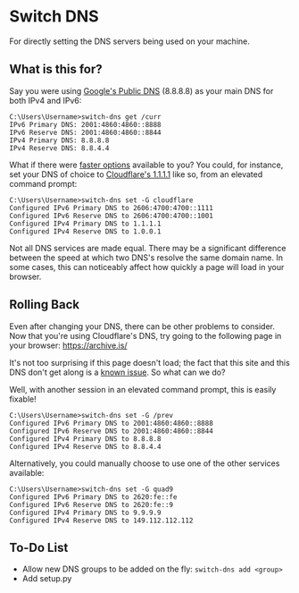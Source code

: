 Switch DNS
==========

For directly setting the DNS servers being used on your machine.

What is this for?
-----------------

Say you were using [Google's Public DNS](https://en.wikipedia.org/wiki/Google_Public_DNS) (8.8.8.8) as your main DNS for both IPv4 and IPv6:

```batch
C:\Users\Username>switch-dns get /curr
IPv6 Primary DNS: 2001:4860:4860::8888
IPv6 Reserve DNS: 2001:4860:4860::8844
IPv4 Primary DNS: 8.8.8.8
IPv4 Reserve DNS: 8.8.4.4
```

What if there were [faster options](https://www.dnsperf.com/#!dns-resolvers) available to you? You could, for instance, set your DNS of choice to [Cloudflare's 1.1.1.1](https://en.wikipedia.org/wiki/1.1.1.1) like so, from an elevated command prompt:

```batch
C:\Users\Username>switch-dns set -G cloudflare
Configured IPv6 Primary DNS to 2606:4700:4700::1111
Configured IPv6 Reserve DNS to 2606:4700:4700::1001
Configured IPv4 Primary DNS to 1.1.1.1
Configured IPv4 Reserve DNS to 1.0.0.1
```

Not all DNS services are made equal. There may be a significant difference between the speed at which two DNS's resolve the same domain name. In some cases, this can noticeably affect how quickly a page will load in your browser.

Rolling Back
------------

Even after changing your DNS, there can be other problems to consider. Now that you're using Cloudflare's DNS, try going to the following page in your browser: https://archive.is/

It's not too surprising if this page doesn't load; the fact that this site and this DNS don't get along is a [known issue](https://jarv.is/notes/cloudflare-dns-archive-is-blocked/). So what can we do?

Well, with another session in an elevated command prompt, this is easily fixable!

```batch
C:\Users\Username>switch-dns set -G /prev
Configured IPv6 Primary DNS to 2001:4860:4860::8888
Configured IPv6 Reserve DNS to 2001:4860:4860::8844
Configured IPv4 Primary DNS to 8.8.8.8
Configured IPv4 Reserve DNS to 8.8.4.4
```

Alternatively, you could manually choose to use one of the other services available:

```batch
C:\Users\Username>switch-dns set -G quad9
Configured IPv6 Primary DNS to 2620:fe::fe
Configured IPv6 Reserve DNS to 2620:fe::9
Configured IPv4 Primary DNS to 9.9.9.9
Configured IPv4 Reserve DNS to 149.112.112.112
```

To-Do List
----------
- Allow new DNS groups to be added on the fly: `switch-dns add <group>`
- Add setup.py
